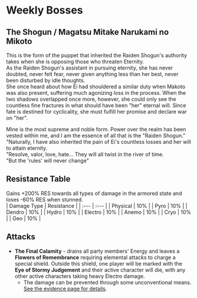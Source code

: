 # Weekly Bosses

## The Shogun / Magatsu Mitake Narukami no Mikoto
This is the form of the puppet that inherited the Raiden Shogun's authority takes when she is opposing those who threaten Eternity.  
As the Raiden Shogun's assistant in pursuing eternity, she has never doubted, never felt fear, never given anything less than her best, never been disturbed by idle thoughts.  
She once heard about how Ei had shouldered a similar duty when Makoto was also present, suffering much agonizing loss in the process. When the two shadows overlapped once more, however, she could only see the countless fine fractures in what should have been "her" eternal will. Since fate is destined for cyclicality, she must fulfill her promise and declare war on "her".  

Mine is the most supreme and noble form. Power over the realm has been vested within me, and I am the essence of all that is the "Raiden Shogun."  
"Naturally, I have also inherited the pain of Ei's countless losses and her will to attain eternity.  
"Resolve, valor, love, hate... They will all twist in the river of time.  
"But the 'rules' will never change"  

## Resistance Table

Gains +200% RES towards all types of damage in the armored state and loses -60% RES when stunned.  
| Damage Type | Resistance |
| :--- | :--- |
| Physical | 10% |
| Pyro | 10% |
| Dendro | 10% |
| Hydro | 10% |
| Electro | 10% |
| Anemo | 10% |
| Cryo | 10% |
| Geo | 10% |

## Attacks

* **The Final Calamity** - drains all party members' Energy and leaves a **Flowers of Remembrance** requiring elemental attacks to charge a special shield. Outside this shield, one player will be marked with the **Eye of Stormy Judgement** and their active character will die, with any other active characters taking heavy Electro damage.
  * The damage can be prevented through some unconventional means. [See the evidence page for details](../../../evidence/combat-mechanics/enemy-mechanics/enemy-interactions.md#raiden-boss-oneshot-mechanics).
  